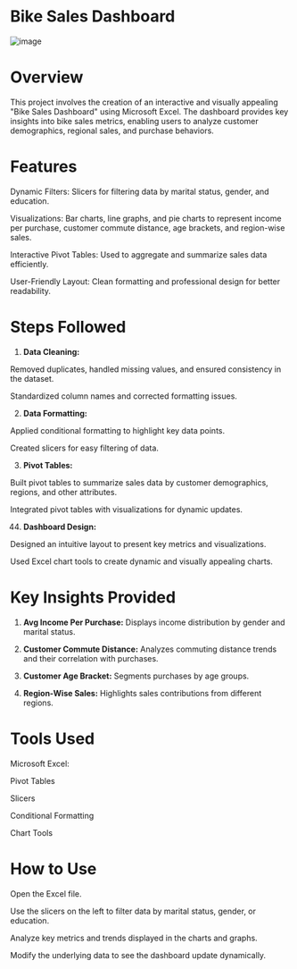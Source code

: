 # Bike Sales Dashboard 

![image](https://github.com/Shaikh-areeb/Excel-Projects/blob/main/Bike%20Sales%20Dashboard%20(Excel).png)

# Overview

This project involves the creation of an interactive and visually appealing "Bike Sales Dashboard" using Microsoft Excel. The dashboard provides key insights into bike sales metrics, enabling users to analyze customer demographics, regional sales, and purchase behaviors.

# Features

Dynamic Filters: Slicers for filtering data by marital status, gender, and education.

Visualizations: Bar charts, line graphs, and pie charts to represent income per purchase, customer commute distance, age brackets, and region-wise sales.

Interactive Pivot Tables: Used to aggregate and summarize sales data efficiently.

User-Friendly Layout: Clean formatting and professional design for better readability.

# Steps Followed

1) **Data Cleaning:**

Removed duplicates, handled missing values, and ensured consistency in the dataset.

Standardized column names and corrected formatting issues.

2) **Data Formatting:**

Applied conditional formatting to highlight key data points.

Created slicers for easy filtering of data.

3) **Pivot Tables:**

Built pivot tables to summarize sales data by customer demographics, regions, and other attributes.

Integrated pivot tables with visualizations for dynamic updates.

44) **Dashboard Design:**

Designed an intuitive layout to present key metrics and visualizations.

Used Excel chart tools to create dynamic and visually appealing charts.

# Key Insights Provided

1) **Avg Income Per Purchase:** Displays income distribution by gender and marital status.

2) **Customer Commute Distance:** Analyzes commuting distance trends and their correlation with purchases.

3) **Customer Age Bracket:** Segments purchases by age groups.

4) **Region-Wise Sales:** Highlights sales contributions from different regions.

# Tools Used

Microsoft Excel:

Pivot Tables

Slicers

Conditional Formatting

Chart Tools

# How to Use

Open the Excel file.

Use the slicers on the left to filter data by marital status, gender, or education.

Analyze key metrics and trends displayed in the charts and graphs.

Modify the underlying data to see the dashboard update dynamically.


